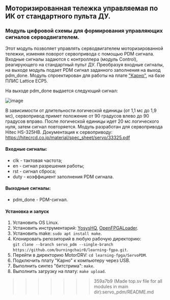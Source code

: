 ## Моторизированная тележка управляемая по ИК от стандартного пульта ДУ.
### Модуль цифровой схемы для формирования управляющих сигналов серводвигателем.

Этот модуль позволяет управлять серводвигателем моторизированной тележки, изменяя поворот сервопривода с помощью PDM сигнала. Входные сигналы задаются с контроллера (модуль Control), реагирующего на стандартный пульт ДУ.
Преобразуя входные сигналы, на выходе модуль подает PDM сигнал заданного заполнения на выход pdm_done.
Модуль спроектирован для работы на плате ["Карно"](https://github.com/Fabmicro-LLC/Karnix_ASB-254), на базе ПЛИС Lattice ECP5.

На выходе pdm_done выдается следующий сигнал:

![image](https://github.com/user-attachments/assets/8715343f-aa65-4942-8aeb-5b69fd07c22d)

В зависимости от длительности логической единицы (от 1,1 мс до 1,9 мс), сервопривод примет положение от 90 градусов влево до 90 градусов вправо. После логической единицы идет 20 мс логического нуля, затем сигнал повторяется.
Модуль разработан для сервопривода Hitec HS-325HB. Документация к сервоприводу: https://hitecrcd.co.jp/material/spec_sheet/servo/33325.pdf

#### Входные сигналы:
* clk - тактовая частота;
* en - сигнал разрешения работы;
* rst - сигнал сброса;
* duty - коэффициент заполнения PDM сигнала.

#### Выходные сигналы:
* pdm_done - PDM-сигнал.

#### Установка и запуск
1. Установить OS Linux.
2. Установить инструментарий: [YosysHQ](https://github.com/YosysHQ/oss-cad-suite-build/releases/), [OpenFPGALoader](https://github.com/trabucayre/openFPGALoader).
3. Установить make: `sudo apt install make`.
4. Клонировать репозиторий в любую рабочую директорию:  
`git clone --branch servo_pdm --single-branch https://github.com/burningchair0/learning-fgpa.git`.
5. Перейти в директорию MotorDRV: `cd learning-fpga/ServoPDM`. 
6. Подключить плату "Карно" к компьютеру через USB. 
7. Выполнить синтез "битстрима": `make`.
8. Выполнить загрузку на плату: `make upload`.
>>>>>>> 359a7b9 (Made top.sv file for all modules in main dir):servo_pdm/README.md
